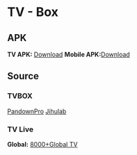 # TV - Box

## APK

**TV APK:** [Download](https://github.com/caonimagfw/tv-box/releases/download/0.24/YSC_4.0.24_opt.apk)
**Mobile APK:**[Download](https://github.com/caonimagfw/tv-box/releases/download/0.24/mobile-v8a-2.2.5.apk)

## Source

### TVBOX

[PandownPro](https://raw.githubusercontent.com/caonimagfw/tv-box/main/tvbox/pandown_tvbox.json)
[Jihulab](https://raw.githubusercontent.com/caonimagfw/tv-box/main/tvbox/jihulab_tvbox.txt)

### TV Live

**Global:** [8000+Global TV](https://raw.githubusercontent.com/caonimagfw/tv-box/main/www.lysvc.cc/lysvc_tv.m3u)


